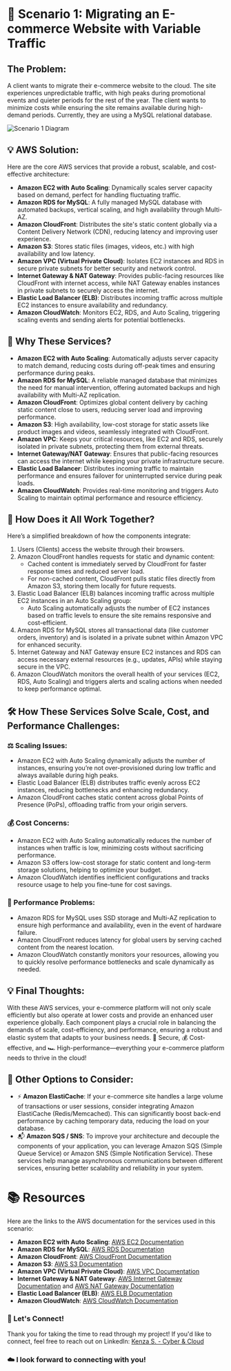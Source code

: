 # 🛒 Scenario 1: Migrating an E-commerce Website with Variable Traffic

## The Problem:
A client wants to migrate their e-commerce website to the cloud. The site experiences unpredictable traffic, with high peaks during promotional events and quieter periods for the rest of the year. The client wants to minimize costs while ensuring the site remains available during high-demand periods. Currently, they are using a MySQL relational database.

![Scenario 1 Diagram](chemin/vers/ton/diagramme.png)


## 💡 AWS Solution:
Here are the core AWS services that provide a robust, scalable, and cost-effective architecture:
- **Amazon EC2 with Auto Scaling**: Dynamically scales server capacity based on demand, perfect for handling fluctuating traffic.
- **Amazon RDS for MySQL**: A fully managed MySQL database with automated backups, vertical scaling, and high availability through Multi-AZ.
- **Amazon CloudFront**: Distributes the site's static content globally via a Content Delivery Network (CDN), reducing latency and improving user experience.
- **Amazon S3**: Stores static files (images, videos, etc.) with high availability and low latency.
- **Amazon VPC (Virtual Private Cloud)**: Isolates EC2 instances and RDS in secure private subnets for better security and network control.
- **Internet Gateway & NAT Gateway**: Provides public-facing resources like CloudFront with internet access, while NAT Gateway enables instances in private subnets to securely access the internet.
- **Elastic Load Balancer (ELB)**: Distributes incoming traffic across multiple EC2 instances to ensure availability and redundancy.
- **Amazon CloudWatch**: Monitors EC2, RDS, and Auto Scaling, triggering scaling events and sending alerts for potential bottlenecks.

## 🤔 Why These Services?
- **Amazon EC2 with Auto Scaling**: Automatically adjusts server capacity to match demand, reducing costs during off-peak times and ensuring performance during peaks.
- **Amazon RDS for MySQL**: A reliable managed database that minimizes the need for manual intervention, offering automated backups and high availability with Multi-AZ replication.
- **Amazon CloudFront**: Optimizes global content delivery by caching static content close to users, reducing server load and improving performance.
- **Amazon S3**: High availability, low-cost storage for static assets like product images and videos, seamlessly integrated with CloudFront.
- **Amazon VPC**: Keeps your critical resources, like EC2 and RDS, securely isolated in private subnets, protecting them from external threats.
- **Internet Gateway/NAT Gateway**: Ensures that public-facing resources can access the internet while keeping your private infrastructure secure.
- **Elastic Load Balancer**: Distributes incoming traffic to maintain performance and ensures failover for uninterrupted service during peak loads.
- **Amazon CloudWatch**: Provides real-time monitoring and triggers Auto Scaling to maintain optimal performance and resource efficiency.

## 🔗 How Does it All Work Together?
Here’s a simplified breakdown of how the components integrate:
1. Users (Clients) access the website through their browsers.
2. Amazon CloudFront handles requests for static and dynamic content:
   - Cached content is immediately served by CloudFront for faster response times and reduced server load.
   - For non-cached content, CloudFront pulls static files directly from Amazon S3, storing them locally for future requests.
3. Elastic Load Balancer (ELB) balances incoming traffic across multiple EC2 instances in an Auto Scaling group:
   - Auto Scaling automatically adjusts the number of EC2 instances based on traffic levels to ensure the site remains responsive and cost-efficient.
4. Amazon RDS for MySQL stores all transactional data (like customer orders, inventory) and is isolated in a private subnet within Amazon VPC for enhanced security.
5. Internet Gateway and NAT Gateway ensure EC2 instances and RDS can access necessary external resources (e.g., updates, APIs) while staying secure in the VPC.
6. Amazon CloudWatch monitors the overall health of your services (EC2, RDS, Auto Scaling) and triggers alerts and scaling actions when needed to keep performance optimal.

## 🛠️ How These Services Solve Scale, Cost, and Performance Challenges:
### ⚖️ Scaling Issues:
- Amazon EC2 with Auto Scaling dynamically adjusts the number of instances, ensuring you’re not over-provisioned during low traffic and always available during high peaks.
- Elastic Load Balancer (ELB) distributes traffic evenly across EC2 instances, reducing bottlenecks and enhancing redundancy.
- Amazon CloudFront caches static content across global Points of Presence (PoPs), offloading traffic from your origin servers.

###  💰 Cost Concerns:
- Amazon EC2 with Auto Scaling automatically reduces the number of instances when traffic is low, minimizing costs without sacrificing performance.
- Amazon S3 offers low-cost storage for static content and long-term storage solutions, helping to optimize your budget.
- Amazon CloudWatch identifies inefficient configurations and tracks resource usage to help you fine-tune for cost savings.

###  🚀 Performance Problems:
- Amazon RDS for MySQL uses SSD storage and Multi-AZ replication to ensure high performance and availability, even in the event of hardware failure.
- Amazon CloudFront reduces latency for global users by serving cached content from the nearest location.
- Amazon CloudWatch constantly monitors your resources, allowing you to quickly resolve performance bottlenecks and scale dynamically as needed.

## 💡 Final Thoughts:
With these AWS services, your e-commerce platform will not only scale efficiently but also operate at lower costs and provide an enhanced user experience globally. Each component plays a crucial role in balancing the demands of scale, cost-efficiency, and performance, ensuring a robust and elastic system that adapts to your business needs.
🔐 Secure, 💰 Cost-effective, and 🏎️ High-performance—everything your e-commerce platform needs to thrive in the cloud!

## 🎯 Other Options to Consider:
- ⚡  **Amazon ElastiCache**: If your e-commerce site handles a large volume of transactions or user sessions, consider integrating Amazon ElastiCache (Redis/Memcached). This can significantly boost back-end performance by caching temporary data, reducing the load on your database.
- 📬 **Amazon SQS / SNS**: To improve your architecture and decouple the components of your application, you can leverage Amazon SQS (Simple Queue Service) or Amazon SNS (Simple Notification Service). These services help manage asynchronous communications between different services, ensuring better scalability and reliability in your system.

# 📚 Resources

Here are the links to the AWS documentation for the services used in this scenario:

- **Amazon EC2 with Auto Scaling**: [AWS EC2 Documentation](https://docs.aws.amazon.com/ec2/)
- **Amazon RDS for MySQL**: [AWS RDS Documentation](https://docs.aws.amazon.com/AmazonRDS/latest/UserGuide/CHAP_MySQL.html)
- **Amazon CloudFront**: [AWS CloudFront Documentation](https://docs.aws.amazon.com/AmazonCloudFront/latest/DeveloperGuide/Introduction.html)
- **Amazon S3**: [AWS S3 Documentation](https://docs.aws.amazon.com/AmazonS3/latest/userguide/Welcome.html)
- **Amazon VPC (Virtual Private Cloud)**: [AWS VPC Documentation](https://docs.aws.amazon.com/vpc/)
- **Internet Gateway & NAT Gateway**: [AWS Internet Gateway Documentation](https://docs.aws.amazon.com/vpc/latest/userguide/VPC_Internet_Gateway.html) and [AWS NAT Gateway Documentation](https://docs.aws.amazon.com/vpc/latest/userguide/VPC_NAT_Gateway.html)
- **Elastic Load Balancer (ELB)**: [AWS ELB Documentation](https://docs.aws.amazon.com/elasticloadbalancing/latest/userguide/what-is-load-balancing.html)
- **Amazon CloudWatch**: [AWS CloudWatch Documentation](https://docs.aws.amazon.com/AmazonCloudWatch/latest/monitoring/WhatIsCloudWatch.html)


### 💬 Let's Connect!
Thank you for taking the time to read through my project! If you'd like to connect, feel free to reach out on LinkedIn: [Kenza S. - Cyber & Cloud](https://www.linkedin.com/in/kenza-s-cyber-cloud)

### ☁️  I look forward to connecting with you!
